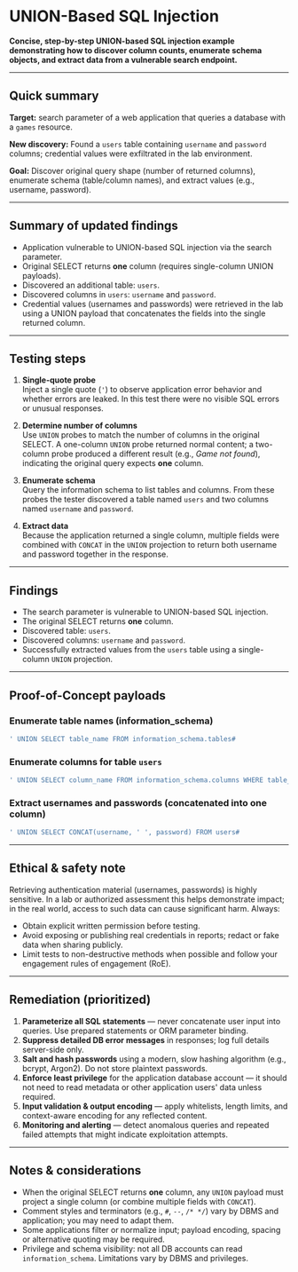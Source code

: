 # UNION-Based SQL Injection

**Concise, step-by-step UNION-based SQL injection example demonstrating how to discover column counts, enumerate schema objects, and extract data from a vulnerable search endpoint.**

---

## Quick summary

**Target:** search parameter of a web application that queries a database with a `games` resource.

**New discovery:** Found a `users` table containing `username` and `password` columns; credential values were exfiltrated in the lab environment.

**Goal:** Discover original query shape (number of returned columns), enumerate schema (table/column names), and extract values (e.g., username, password).

---

## Summary of updated findings

- Application vulnerable to UNION-based SQL injection via the search parameter.
- Original SELECT returns **one** column (requires single-column UNION payloads).
- Discovered an additional table: `users`.
- Discovered columns in `users`: `username` and `password`.
- Credential values (usernames and passwords) were retrieved in the lab using a UNION payload that concatenates the fields into the single returned column.

---

## Testing steps

1. **Single-quote probe**  
   Inject a single quote (`'`) to observe application error behavior and whether errors are leaked. In this test there were no visible SQL errors or unusual responses.

2. **Determine number of columns**  
   Use `UNION` probes to match the number of columns in the original SELECT. A one-column `UNION` probe returned normal content; a two-column probe produced a different result (e.g., *Game not found*), indicating the original query expects **one** column.

3. **Enumerate schema**  
   Query the information schema to list tables and columns. From these probes the tester discovered a table named `users` and two columns named `username` and `password`.

4. **Extract data**  
   Because the application returned a single column, multiple fields were combined with `CONCAT` in the `UNION` projection to return both username and password together in the response.

---

## Findings

- The search parameter is vulnerable to UNION-based SQL injection.
- The original SELECT returns **one** column.
- Discovered table: `users`.
- Discovered columns: `username` and `password`.
- Successfully extracted values from the `users` table using a single-column `UNION` projection.

---

## Proof-of-Concept payloads

### Enumerate table names (information_schema)

```sql
' UNION SELECT table_name FROM information_schema.tables#
```

### Enumerate columns for table `users`

```sql
' UNION SELECT column_name FROM information_schema.columns WHERE table_name='users'#
```

### Extract usernames and passwords (concatenated into one column)

```sql
' UNION SELECT CONCAT(username, ' ', password) FROM users#
```

---

## Ethical & safety note

Retrieving authentication material (usernames, passwords) is highly sensitive. In a lab or authorized assessment this helps demonstrate impact; in the real world, access to such data can cause significant harm. Always:

- Obtain explicit written permission before testing.
- Avoid exposing or publishing real credentials in reports; redact or fake data when sharing publicly.
- Limit tests to non-destructive methods when possible and follow your engagement rules of engagement (RoE).

---

## Remediation (prioritized)

1. **Parameterize all SQL statements** — never concatenate user input into queries. Use prepared statements or ORM parameter binding.
2. **Suppress detailed DB error messages** in responses; log full details server-side only.
3. **Salt and hash passwords** using a modern, slow hashing algorithm (e.g., bcrypt, Argon2). Do not store plaintext passwords.
4. **Enforce least privilege** for the application database account — it should not need to read metadata or other application users' data unless required.
5. **Input validation & output encoding** — apply whitelists, length limits, and context-aware encoding for any reflected content.
6. **Monitoring and alerting** — detect anomalous queries and repeated failed attempts that might indicate exploitation attempts.

---

## Notes & considerations

- When the original SELECT returns **one** column, any `UNION` payload must project a single column (or combine multiple fields with `CONCAT`).
- Comment styles and terminators (e.g., `#`, `--`, `/* */`) vary by DBMS and application; you may need to adapt them.
- Some applications filter or normalize input; payload encoding, spacing or alternative quoting may be required.
- Privilege and schema visibility: not all DB accounts can read `information_schema`. Limitations vary by DBMS and privileges.



